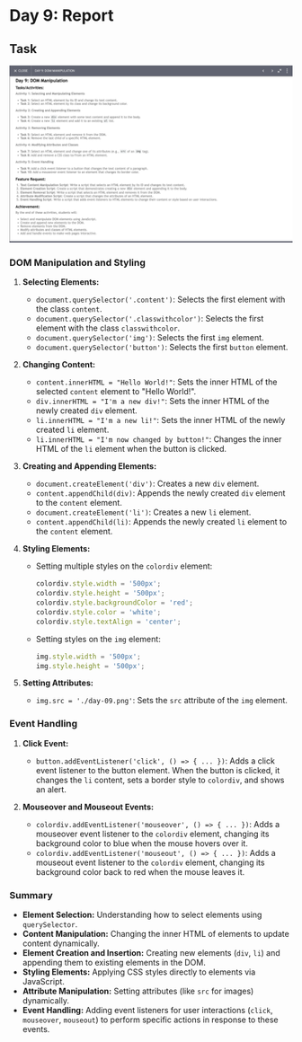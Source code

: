 

# Day 9: Report

## Task
<img src="./day-09.png"/>

### DOM Manipulation and Styling

1. **Selecting Elements:**
   - `document.querySelector('.content')`: Selects the first element with the class `content`.
   - `document.querySelector('.classwithcolor')`: Selects the first element with the class `classwithcolor`.
   - `document.querySelector('img')`: Selects the first `img` element.
   - `document.querySelector('button')`: Selects the first `button` element.

2. **Changing Content:**
   - `content.innerHTML = "Hello World!"`: Sets the inner HTML of the selected `content` element to "Hello World!".
   - `div.innerHTML = "I'm a new div!"`: Sets the inner HTML of the newly created `div` element.
   - `li.innerHTML = "I'm a new li!"`: Sets the inner HTML of the newly created `li` element.
   - `li.innerHTML = "I'm now changed by button!"`: Changes the inner HTML of the `li` element when the button is clicked.

3. **Creating and Appending Elements:**
   - `document.createElement('div')`: Creates a new `div` element.
   - `content.appendChild(div)`: Appends the newly created `div` element to the `content` element.
   - `document.createElement('li')`: Creates a new `li` element.
   - `content.appendChild(li)`: Appends the newly created `li` element to the `content` element.

4. **Styling Elements:**
   - Setting multiple styles on the `colordiv` element:
     ```javascript
     colordiv.style.width = '500px';
     colordiv.style.height = '500px';
     colordiv.style.backgroundColor = 'red';
     colordiv.style.color = 'white';
     colordiv.style.textAlign = 'center';
     ```
   - Setting styles on the `img` element:
     ```javascript
     img.style.width = '500px';
     img.style.height = '500px';
     ```

5. **Setting Attributes:**
   - `img.src = './day-09.png'`: Sets the `src` attribute of the `img` element.

### Event Handling

1. **Click Event:**
   - `button.addEventListener('click', () => { ... })`: Adds a click event listener to the button element. When the button is clicked, it changes the `li` content, sets a border style to `colordiv`, and shows an alert.

2. **Mouseover and Mouseout Events:**
   - `colordiv.addEventListener('mouseover', () => { ... })`: Adds a mouseover event listener to the `colordiv` element, changing its background color to blue when the mouse hovers over it.
   - `colordiv.addEventListener('mouseout', () => { ... })`: Adds a mouseout event listener to the `colordiv` element, changing its background color back to red when the mouse leaves it.

### Summary

- **Element Selection:** Understanding how to select elements using `querySelector`.
- **Content Manipulation:** Changing the inner HTML of elements to update content dynamically.
- **Element Creation and Insertion:** Creating new elements (`div`, `li`) and appending them to existing elements in the DOM.
- **Styling Elements:** Applying CSS styles directly to elements via JavaScript.
- **Attribute Manipulation:** Setting attributes (like `src` for images) dynamically.
- **Event Handling:** Adding event listeners for user interactions (`click`, `mouseover`, `mouseout`) to perform specific actions in response to these events.
